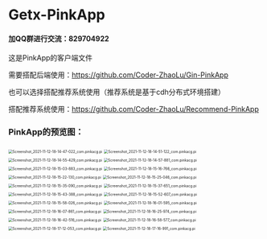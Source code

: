 # Getx-PinkApp


#### 加QQ群进行交流：829704922

这是PinkApp的客户端文件

需要搭配后端使用：https://github.com/Coder-ZhaoLu/Gin-PinkApp


也可以选择搭配推荐系统使用（推荐系统是基于cdh分布式环境搭建）

搭配推荐系统使用：https://github.com/Coder-ZhaoLu/Recommend-PinkApp



### PinkApp的预览图：

<img src="/md-image/Screenshot_2021-11-12-18-14-47-022_com.pinkacg.pi.jpg" alt="Screenshot_2021-11-12-18-14-47-022_com.pinkacg.pi" style="zoom:50%;" />

<img src="/md-image/Screenshot_2021-11-12-18-14-51-122_com.pinkacg.pi.jpg" alt="Screenshot_2021-11-12-18-14-51-122_com.pinkacg.pi" style="zoom:50%;" />

<img src="/md-image/Screenshot_2021-11-12-18-14-55-429_com.pinkacg.pi.jpg" alt="Screenshot_2021-11-12-18-14-55-429_com.pinkacg.pi" style="zoom:50%;" />

<img src="/md-image/Screenshot_2021-11-12-18-14-57-881_com.pinkacg.pi.jpg" alt="Screenshot_2021-11-12-18-14-57-881_com.pinkacg.pi" style="zoom:50%;" />

<img src="/md-image/Screenshot_2021-11-12-18-15-03-883_com.pinkacg.pi.jpg" alt="Screenshot_2021-11-12-18-15-03-883_com.pinkacg.pi" style="zoom:50%;" />

<img src="/md-image/Screenshot_2021-11-12-18-15-16-766_com.pinkacg.pi.jpg" alt="Screenshot_2021-11-12-18-15-16-766_com.pinkacg.pi" style="zoom:50%;" />

<img src="/md-image/Screenshot_2021-11-12-18-15-22-130_com.pinkacg.pi.jpg" alt="Screenshot_2021-11-12-18-15-22-130_com.pinkacg.pi" style="zoom:50%;" />

<img src="/md-image/Screenshot_2021-11-12-18-15-25-046_com.pinkacg.pi.jpg" alt="Screenshot_2021-11-12-18-15-25-046_com.pinkacg.pi" style="zoom:50%;" />

<img src="/md-image/Screenshot_2021-11-12-18-15-35-090_com.pinkacg.pi.jpg" alt="Screenshot_2021-11-12-18-15-35-090_com.pinkacg.pi" style="zoom:50%;" />

<img src="/md-image/Screenshot_2021-11-12-18-15-37-651_com.pinkacg.pi.jpg" alt="Screenshot_2021-11-12-18-15-37-651_com.pinkacg.pi" style="zoom:50%;" />

<img src="/md-image/Screenshot_2021-11-12-18-15-43-388_com.pinkacg.pi.jpg" alt="Screenshot_2021-11-12-18-15-43-388_com.pinkacg.pi" style="zoom:50%;" />

<img src="/md-image/Screenshot_2021-11-12-18-15-52-607_com.pinkacg.pi.jpg" alt="Screenshot_2021-11-12-18-15-52-607_com.pinkacg.pi" style="zoom:50%;" />

<img src="/md-image/Screenshot_2021-11-12-18-15-58-026_com.pinkacg.pi.jpg" alt="Screenshot_2021-11-12-18-15-58-026_com.pinkacg.pi" style="zoom:50%;" />

<img src="/md-image/Screenshot_2021-11-12-18-16-01-595_com.pinkacg.pi.jpg" alt="Screenshot_2021-11-12-18-16-01-595_com.pinkacg.pi" style="zoom:50%;" />

<img src="/md-image/Screenshot_2021-11-12-18-16-07-861_com.pinkacg.pi.jpg" alt="Screenshot_2021-11-12-18-16-07-861_com.pinkacg.pi" style="zoom:50%;" />

<img src="/md-image/Screenshot_2021-11-12-18-16-25-974_com.pinkacg.pi.jpg" alt="Screenshot_2021-11-12-18-16-25-974_com.pinkacg.pi" style="zoom:50%;" />

<img src="/md-image/Screenshot_2021-11-12-18-16-42-516_com.pinkacg.pi.jpg" alt="Screenshot_2021-11-12-18-16-42-516_com.pinkacg.pi" style="zoom:50%;" />

<img src="/md-image/Screenshot_2021-11-12-18-16-58-577_com.pinkacg.pi.jpg" alt="Screenshot_2021-11-12-18-16-58-577_com.pinkacg.pi" style="zoom:50%;" />

<img src="/md-image/Screenshot_2021-11-12-18-17-12-053_com.pinkacg.pi.jpg" alt="Screenshot_2021-11-12-18-17-12-053_com.pinkacg.pi" style="zoom:50%;" />

<img src="/md-image/Screenshot_2021-11-12-18-17-16-991_com.pinkacg.pi.jpg" alt="Screenshot_2021-11-12-18-17-16-991_com.pinkacg.pi" style="zoom:50%;" />
